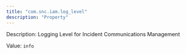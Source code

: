 ```yaml
---
title: "com.snc.iam.log_level"
description: "Property"
---
```


Description: Logging Level for Incident Communications Management

Value: `info`